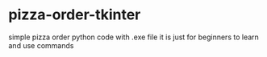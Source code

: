 # pizza-order-tkinter
simple pizza order python code with .exe file it is just for beginners to learn and use commands

